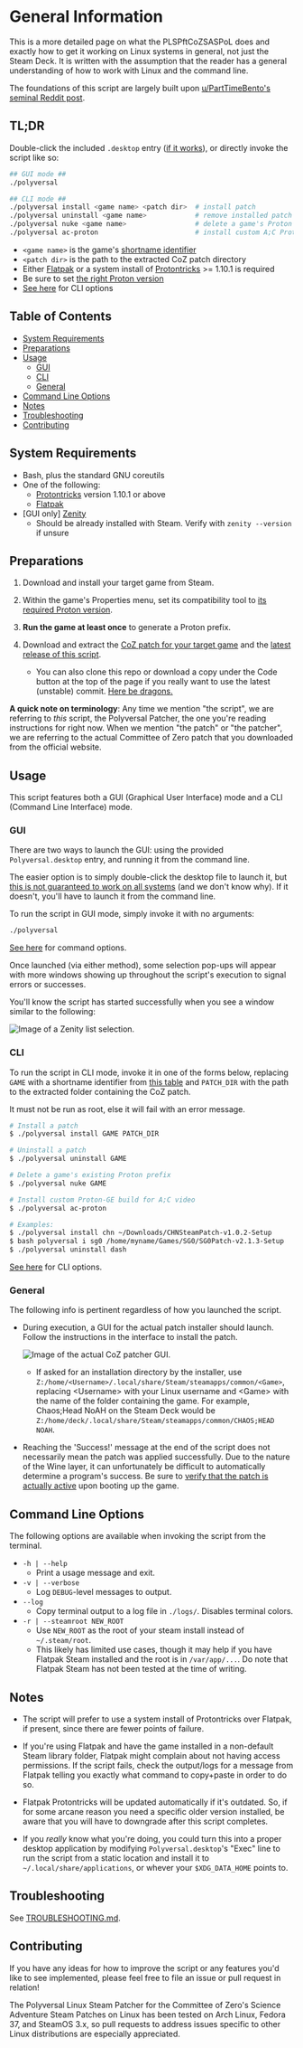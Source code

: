 # General Information

This is a more detailed page on what the PLSPftCoZSASPoL does and exactly how to get it working on Linux systems in general, not just the Steam Deck. It is written with the assumption that the reader has a general understanding of how to work with Linux and the command line.

The foundations of this script are largely built upon [u/PartTimeBento's seminal Reddit post](https://www.reddit.com/r/SteamDeck/comments/uitpca/patching_steinsgate_and_steinsgate0_on_the).

## TL;DR

Double-click the included `.desktop` entry ([if it works](/docs/TROUBLESHOOTING.md#double-clicking-on-polyversaldesktop-opens-a-file-with-some-weird-text)), or directly invoke the script like so:

```bash
## GUI mode ##
./polyversal

## CLI mode ##
./polyversal install <game name> <patch dir>  # install patch
./polyversal uninstall <game name>            # remove installed patch
./polyversal nuke <game name>                 # delete a game's Proton prefix
./polyversal ac-proton                        # install custom A;C Proton build
```

- `<game name>` is the game's [shortname identifier](/docs/GAMES.md)
- `<patch dir>` is the path to the extracted CoZ patch directory
- Either [Flatpak](https://flatpak.org/setup/) or a system install of [Protontricks](https://github.com/Matoking/protontricks#installation) >= 1.10.1 is required
- Be sure to set [the right Proton version](/docs/GAMES.md)
- [See here](#command-line-options) for CLI options

## Table of Contents

- [System Requirements](#system-requirements)
- [Preparations](#preparations)
- [Usage](#usage)
  - [GUI](#gui)
  - [CLI](#cli)
  - [General](#general)
- [Command Line Options](#command-line-options)
- [Notes](#notes)
- [Troubleshooting](#troubleshooting)
- [Contributing](#contributing)

## System Requirements

- Bash, plus the standard GNU coreutils
- One of the following:
  - [Protontricks](https://github.com/Matoking/protontricks#installation) version 1.10.1 or above
  - [Flatpak](https://flatpak.org/setup/)
- [GUI only] [Zenity](https://help.gnome.org/users/zenity/stable/)
  - Should be already installed with Steam. Verify with `zenity --version` if unsure

## Preparations

1. Download and install your target game from Steam.

1. Within the game's Properties menu, set its compatibility tool to [its required Proton version](/docs/GAMES.md).

1. **Run the game at least once** to generate a Proton prefix.

1. Download and extract the [CoZ patch for your target game](https://sonome.dareno.me/projects) and the [latest release of this script](https://github.com/CommitteeOfZero/multiversal-coz-linux-patcher/releases).

    - You can also clone this repo or download a copy under the Code button at the top of the page if you really want to use the latest (unstable) commit. [Here be dragons.](https://en.wikipedia.org/wiki/Here_be_dragons)

**A quick note on terminology**: Any time we mention "the script", we are referring to *this* script, the Polyversal Patcher, the one you're reading instructions for right now. When we mention "the patch" or "the patcher", we are referring to the actual Committee of Zero patch that you downloaded from the official website.

## Usage

This script features both a GUI (Graphical User Interface) mode and a CLI (Command Line Interface) mode.

### GUI

There are two ways to launch the GUI: using the provided `Polyversal.desktop` entry, and running it from the command line.

The easier option is to simply double-click the desktop file to launch it, but [this is not guaranteed to work on all systems](/docs/TROUBLESHOOTING.md#double-clicking-on-polyversaldesktop-opens-a-file-with-some-weird-text) (and we don't know why). If it doesn't, you'll have to launch it from the command line.

To run the script in GUI mode, simply invoke it with no arguments:

```sh
./polyversal
```

[See here](#command-line-options) for command options.

Once launched (via either method), some selection pop-ups will appear with more windows showing up throughout the script's execution to signal errors or successes.

You'll know the script has started successfully when you see a window similar to the following:

![Image of a Zenity list selection.](/assets/first-screen.png "The first window")

### CLI

To run the script in CLI mode, invoke it in one of the forms below, replacing `GAME` with a shortname identifier from [this table](/docs/GAMES.md) and `PATCH_DIR` with the path to the extracted folder containing the CoZ patch.

It must not be run as root, else it will fail with an error message.

```sh
# Install a patch
$ ./polyversal install GAME PATCH_DIR

# Uninstall a patch
$ ./polyversal uninstall GAME

# Delete a game's existing Proton prefix
$ ./polyversal nuke GAME

# Install custom Proton-GE build for A;C video
$ ./polyversal ac-proton

# Examples:
$ ./polyversal install chn ~/Downloads/CHNSteamPatch-v1.0.2-Setup
$ bash polyversal i sg0 /home/myname/Games/SG0/SG0Patch-v2.1.3-Setup
$ ./polyversal uninstall dash
```

[See here](#command-line-options) for CLI options.

### General

The following info is pertinent regardless of how you launched the script.

- During execution, a GUI for the actual patch installer should launch. Follow the instructions in the interface to install the patch.

    ![Image of the actual CoZ patcher GUI.](/assets/coz-gui.png "Still gotta finish this game")

  - If asked for an installation directory by the installer, use `Z:/home/<Username>/.local/share/Steam/steamapps/common/<Game>`, replacing &lt;Username&gt; with your Linux username and &lt;Game&gt; with the name of the folder containing the game. For example, Chaos;Head NoAH on the Steam Deck would be `Z:/home/deck/.local/share/Steam/steamapps/common/CHAOS;HEAD NOAH`.

- Reaching the 'Success!' message at the end of the script does not necessarily mean the patch was applied successfully. Due to the nature of the Wine layer, it can unfortunately be difficult to automatically determine a program's success. Be sure to [verify that the patch is actually active](/docs/VERIFY.md) upon booting up the game.

## Command Line Options

The following options are available when invoking the script from the terminal.

- `-h | --help`
  - Print a usage message and exit.
- `-v | --verbose`
  - Log `DEBUG`-level messages to output.
- `--log`
  - Copy terminal output to a log file in `./logs/`. Disables terminal colors.
- `-r | --steamroot NEW_ROOT`
  - Use `NEW_ROOT` as the root of your steam install instead of `~/.steam/root`.
  - This likely has limited use cases, though it may help if you have Flatpak Steam installed and the root is in `/var/app/...`. Do note that Flatpak Steam has not been tested at the time of writing.

## Notes

- The script will prefer to use a system install of Protontricks over Flatpak, if present, since there are fewer points of failure.

- If you're using Flatpak and have the game installed in a non-default Steam library folder, Flatpak might complain about not having access permissions. If the script fails, check the output/logs for a message from Flatpak telling you exactly what command to copy+paste in order to do so.

- Flatpak Protontricks will be updated automatically if it's outdated. So, if for some arcane reason you need a specific older version installed, be aware that you will have to downgrade after this script completes.

- If you *really* know what you're doing, you could turn this into a proper desktop application by modifying `Polyversal.desktop`'s "Exec" line to run the script from a static location and install it to `~/.local/share/applications`, or whever your `$XDG_DATA_HOME` points to.

## Troubleshooting

See [TROUBLESHOOTING.md](/docs/TROUBLESHOOTING.md).

## Contributing

If you have any ideas for how to improve the script or any features you'd like to see implemented, please feel free to file an issue or pull request in relation!

The Polyversal Linux Steam Patcher for the Committee of Zero's Science Adventure Steam Patches on Linux has been tested on Arch Linux, Fedora 37, and SteamOS 3.x, so pull requests to address issues specific to other Linux distributions are especially appreciated.
